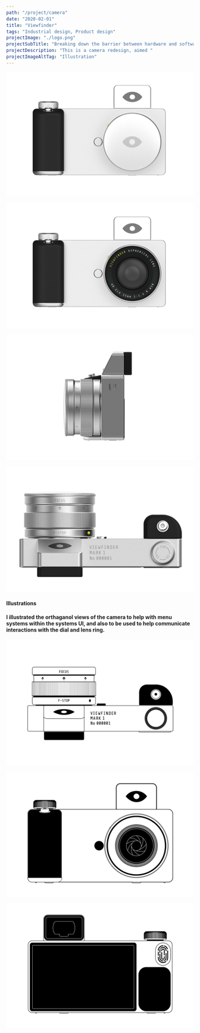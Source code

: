 ```yaml
---
path: "/project/camera"
date: "2020-02-01"
title: "Viewfinder"
tags: "Industrial design, Product design"
projectImage: "./logo.png"
projectSubTitle: "Breaking down the barrier between hardware and software in digital cameras"
projectDescription: "This is a camera redesign, aimed "
projectImageAltTag: "Illustration"
---
```


![Main shot](./camera-front-view-cap.png)

![Main shot](./camera-front-view.png)

![Side view](./camera-side-view.png)

![Top view](./camera-top-view.png)

<div class="project-sub-head">
    <h4 class="project-sub-title">
        Illustrations
    </h4>
    <h4 class="project-description">
        I illustrated the orthaganol views of the camera to help with menu systems within the systems UI, and also to be used to help communicate interactions with the dial and lens ring.
    </h4>
</div>

![Illustration top view](./camera-illustration-top.png)

![Illustration front view](./camera-illustration-front.png)

![Illustration back view](./camera-illustration-back.png)

<!-- ![Illustration back view](./camera-with-lens-cap.png) -->

